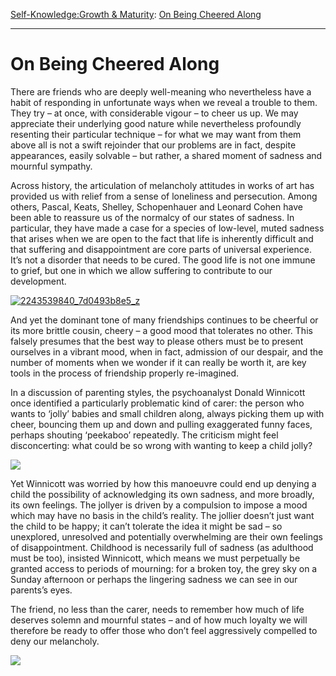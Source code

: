 [Self-Knowledge:](https://www.theschooloflife.com/thebookoflife/category/self-knowledge/)[Growth & Maturity](https://www.theschooloflife.com/thebookoflife/category/self-knowledge/growth-maturity/): [On Being Cheered Along](https://www.theschooloflife.com/thebookoflife/on-being-cheered-along/)

* * *

# On Being Cheered Along

There are friends who are deeply well-meaning who nevertheless have a habit of responding in unfortunate ways when we reveal a trouble to them. They try – at once, with considerable vigour – to cheer us up. We may appreciate their underlying good nature while nevertheless profoundly resenting their particular technique – for what we may want from them above all is not a swift rejoinder that our problems are in fact, despite appearances, easily solvable – but rather, a shared moment of sadness and mournful sympathy.

Across history, the articulation of melancholy attitudes in works of art has provided us with relief from a sense of loneliness and persecution. Among others, Pascal, Keats, Shelley, Schopenhauer and Leonard Cohen have been able to reassure us of the normalcy of our states of sadness. In particular, they have made a case for a species of low-level, muted sadness that arises when we are open to the fact that life is inherently difficult and that suffering and disappointment are core parts of universal experience. It’s not a disorder that needs to be cured. The good life is not one immune to grief, but one in which we allow suffering to contribute to our development.

[![2243539840_7d0493b8e5_z](https://www.theschooloflife.com/thebookoflife/wp-content/uploads/2016/02/2243539840_7d0493b8e5_z.jpg)](http://www.thebookoflife.org/wp-content/uploads/2016/02/2243539840_7d0493b8e5_z.jpg)

And yet the dominant tone of many friendships continues to be cheerful or its more brittle cousin, cheery – a good mood that tolerates no other. This falsely presumes that the best way to please others must be to present ourselves in a vibrant mood, when in fact, admission of our despair, and the number of moments when we wonder if it can really be worth it, are key tools in the process of friendship properly re-imagined.

In a discussion of parenting styles, the psychoanalyst Donald Winnicott once identified a particularly problematic kind of carer: the person who wants to ‘jolly’ babies and small children along, always picking them up with cheer, bouncing them up and down and pulling exaggerated funny faces, perhaps shouting ‘peekaboo’ repeatedly. The criticism might feel disconcerting: what could be so wrong with wanting to keep a child jolly?

![](https://www.tesco-baby.com/content/uploads/2013/12/b_bbd_peekaboo_am_L-624x350.jpg)

Yet Winnicott was worried by how this manoeuvre could end up denying a child the possibility of acknowledging its own sadness, and more broadly, its own feelings. The jollyer is driven by a compulsion to impose a mood which may have no basis in the child’s reality. The jollier doesn’t just want the child to be happy; it can’t tolerate the idea it might be sad – so unexplored, unresolved and potentially overwhelming are their own feelings of disappointment. Childhood is necessarily full of sadness (as adulthood must be too), insisted Winnicott, which means we must perpetually be granted access to periods of mourning: for a broken toy, the grey sky on a Sunday afternoon or perhaps the lingering sadness we can see in our parents’s eyes.

The friend, no less than the carer, needs to remember how much of life deserves solemn and mournful states – and of how much loyalty we will therefore be ready to offer those who don’t feel aggressively compelled to deny our melancholy.

[![](https://img.youtube.com/vi/WhiItOzlhu4/0.jpg)](https://www.youtube.com/embed/WhiItOzlhu4 '')
